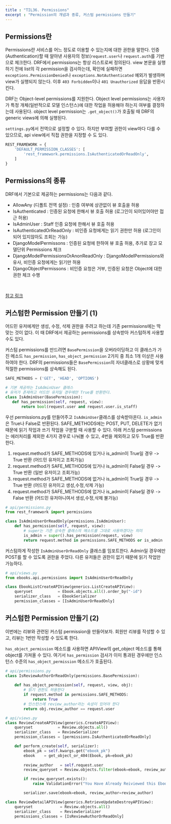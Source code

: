 ```yaml
---
title : "TIL36. Permissions"
excerpt : "Permission의 개념과 종류, 커스텀 permissions 만들기"
---
```


## Permissions란
Permissions란 서비스를 어느 정도로 이용할 수 있는지에 대한 권한을 말한다. 
인증(Authentication)할 때 알아낸 사용자의 정보(`request.user`나 `request.auth`를 기반으로 체크한다.
DRF에서 permissions는 항상 리스트로써 정의된다. view 본문을 실행하기 전에 list의 각 permission을 검사하는데, 확인에 실패하면 `exceptions.PermissionDenied`나 `exceptions.NotAuthenticated` 예외가 발생하며 view가 실행되지 않는다. 
이후 `403 Forbidden`이나 `401 Unauthorized` 응답을 반환시킨다.
<br>

DRF는 Object-level permissions를 지원한다. 
Object level permissions는 사용자가 특정 개체(일반적으로 모델 인스턴스)에 대한 작업을 허용해야 하는지 여부를 결정하는데 사용된다.
object level permission는 `.get_object()`가 호출될 때 DRF의 generic views에 의해 실행된다.
<br>

`settings.py`에서 전역으로 설정할 수 있다. 
하지만 부여할 권한이 view마다 다를 수 있으므로, api view에서 직접 권한을 지정할 수 도 있다.

```python
REST_FRAMEWORK = {
    'DEFAULT_PERMISSION_CLASSES': [
        'rest_framework.permissions.IsAuthenticatedOrReadOnly',
    ]
}
```
## Permissions의 종류
DRF에서 기본으로 제공하는 permissions는 다음과 같다.
- AllowAny (디폴트 전역 설정) : 인증 여부에 상관없이 뷰 호출을 허용
- IsAuthenticated : 인증된 요청에 한해서 뷰 호출 허용 (로그인이 되어있어야만 접근 허용)
- IsAdminUser : Staff 인증 요청에 한해서 뷰 호출 허용
- IsAuthenticatedOrReadOnly : 비인증 요청에게는 읽기 권한만 허용 (로그인이 되어 있지않아도 조회는 가능)
- DjangoModelPermissons : 인증된 요청에 한하여 뷰 호출 허용, 추가로 장고 모델단위 Permissions 체크
- DjangoModelPermissionsOrAnonReadOnly : DjangoModelPermissions와 유사, 비인증 요청에게는 읽기만 허용
- DjangoObjectPermissons : 비인증 요청은 거부, 인증된 요청은 Object에 대한 권한 체크 수행
<br>

[참고 링크](https://donis-note.medium.com/django-rest-framework-authentication-permission-%EC%9D%B8%EC%A6%9D%EA%B3%BC-%EA%B6%8C%ED%95%9C-cc9b183fd901)


## 커스텀한 Permission 만들기 (1)
어드민 유저에게만 생성, 수정, 삭제 권한을 주려고 하는데 기존 permissions에는 딱 맞는 것이 없다. 
이 때 DRF에서 제공하는 permissions를 상속받아 커스텀하게 사용할 수도 있다.
<br>

커스텀 permissions를 만드려면 `BasePermission`을 오버라이딩하고 이 클래스가 가진 메소드 `has_permission`, `has_object_permission` 2가지 중 최소 1개 이상은 사용하여야 한다. 
DRF의 permissions들은 `BasePermission`의 자녀클래스로 상황에 맞게 적절한 permissions를 상속해도 된다.

```python
SAFE_METHODS = ('GET', 'HEAD', 'OPTIONS')

# 기본 제공하는 IsAdminUser 클래스
# 유저가 존재하고 어드민 유저일 경우에만 True를 반환한다.
class IsAdminUser(BasePermission):
   def has_permission(self, request, view):
       return bool(request.user and request.user.is_staff)
```

우선 permissions.py를 만들어주고 `IsAdminUser`클래스를 상속받아온다.
`is_admin`은 True나 False로 반환된다.
SAFE_METHODS에는 POST, PUT, DELETE가 없기 때문에 읽기 작업과 쓰기 작업을 구분할 때 사용할 수 있다.
아래 커스텀 permissions는 에러처리를 제외한 4가지 경우로 나눠볼 수 있고, 4번을 제외하고 모두 True를 반환한다. 

1. request.method가 SAFE_METHODS에 있거나 is_admin이 True일 경우 -> True 반환 (어드민 유저이고 조회가능)
2. request.method가 SAFE_METHODS에 있거나 is_admin이 False일 경우 -> True 반환 (일반 유저이고 조회가능)
3. request.method가 SAFE_METHODS에 없거나 is_admin이 True일 경우 -> True 반환 (어드민 유저이고 생성,수정,삭제 가능)
4. request.method가 SAFE_METHODS에 없거나 is_admin이 False일 경우 -> False 반환 (어드민 유저아니여서 생성,수정,삭제 불가능)

```python
# api/permissions.py
from rest_framework import permissions

class IsAdminUserOrReadOnly(permissions.IsAdminUser):
    def has_permission(self, request, view):
        # super는 기존 상속한 클래스의 메소드를 그대로 사용하겠다는 의미
        is_admin = super().has_permission(request, view) 
        return request.method in permissions.SAFE_METHODS or is_admin 
```

커스텀하게 작성한 `IsAdminUserOrReadOnly` 클래스를 임포트한다. 
Admin일 경우에만 POST를 할 수 있도록 권한을 주었다. 
다른 유저들은 권한이 없기 때문에 읽기 작업만 가능하다.

```python
# api/views.py
from ebooks.api.permissions import IsAdminUserOrReadOnly

class EbookListCreateAPIView(generics.ListCreateAPIView):
    queryset           = Ebook.objects.all().order_by("-id")
    serializer_class   = EbookSerializer
    permission_classes = [IsAdminUserOrReadOnly]
```

## 커스텀한 Permission 만들기 (2)
이번에는 리뷰와 관련된 커스텀 permission을 만들어보자.
회원만 리뷰를 작성할 수 있고, 리뷰는 1번만 작성할 수 있도록 한다.
<br>

`has_object_permission` 메소드를 사용하면 APIView의 get_object 메소드를 통해 object를 가져올 수 있다. 
여기서 `has_permission` 검사가 이미 통과된 경우에만 인스턴스 수준의 `has_object_permission` 메소드가 호출된다.

```python
# api/permissions.py
class IsReviewAuthorOrReadOnly(permissions.BasePermission):
    
    def has_object_permission(self, request, view, obj):
        # 읽기 권한도 허용한다
        if request.method in permissions.SAFE_METHODS:
            return True
        # 인스턴스에 review_author라는 속성이 있어야 한다
        return obj.review_author == request.user
```


```python
# api/views.py
class ReviewCreateAPIView(generics.CreateAPIView):
    queryset           = Review.objects.all()
    serializer_class   = ReviewSerializer
    permission_classes = [permissions.IsAuthenticatedOrReadOnly]

    def perform_create(self, serializer):
        ebook_pk = self.kwargs.get("ebook_pk")
        ebook    = get_object_or_404(Ebook, pk=ebook_pk)
        
        review_author   = self.request.user
        review_queryset = Review.objects.filter(ebook=ebook, review_author=review_author)

        if review_queryset.exists():
            raise ValidationError("You Have Already Reiviewed this Ebook!")

        serializer.save(ebook=ebook, review_author=review_author)

class ReviewDetailAPIView(generics.RetrieveUpdateDestroyAPIView):
    queryset            = Review.objects.all()
    serializer_class    = ReviewSerializer
    permissions_classes = [IsReviewAuthorOrReadOnly]
```
